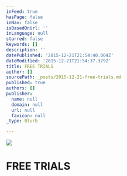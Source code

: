 ```yaml
---
inFeed: true
hasPage: false
inNav: false
isBasedOnUrl: ''
inLanguage: null
starred: false
keywords: []
description: ''
datePublished: '2015-12-21T21:54:40.004Z'
dateModified: '2015-12-21T21:54:37.379Z'
title: FREE TRIALS
author: []
sourcePath: _posts/2015-12-21-free-trials.md
published: true
authors: []
publisher:
  name: null
  domain: null
  url: null
  favicon: null
_type: Blurb

---
```

![](https://the-grid-user-content.s3-us-west-2.amazonaws.com/1d21c81d-2d72-4360-abe4-b015479a1d93.JPG)

# FREE TRIALS